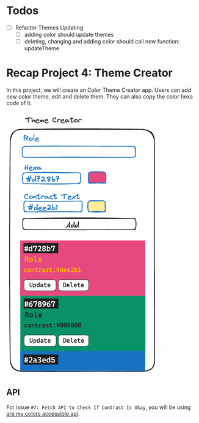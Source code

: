 # Todos
- [ ] Refactor Themes Updating
  - [ ] adding color should update themes
  - [ ] deleting, changing and adding color should call new function: updateTheme

# Recap Project 4: Theme Creator
In this project, we will create an Color Theme Creator app.
Users can add new color theme, edit and delete them. They can also copy the color hexa code of it.

![wireframes](./docs/wireframes.excalidraw.png)

## API

For issue `#7: Fetch API to Check If Contrast Is Okay`, you will be using [are my colors accessible api](https://www.aremycolorsaccessible.com/api-page).